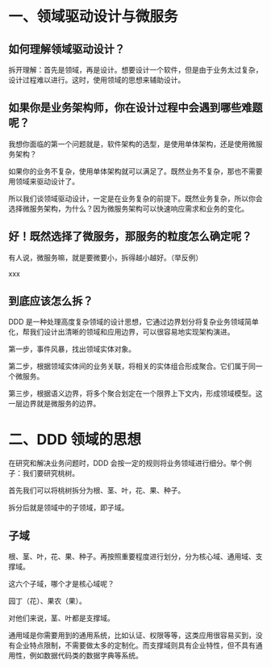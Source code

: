 # 一、领域驱动设计与微服务

## 如何理解领域驱动设计？

拆开理解：首先是领域，再是设计。想要设计一个软件，但是由于业务太过复杂，设计过程难以进行。这时，使用领域的思想来辅助设计。

## 如果你是业务架构师，你在设计过程中会遇到哪些难题呢？

我想你面临的第一个问题就是，软件架构的选型，是使用单体架构，还是使用微服务架构？

如果你的业务不复杂，使用单体架构就可以满足了。既然业务不复杂，那也不需要用领域来驱动设计了。

所以我们谈领域驱动设计，一定是在业务复杂的前提下。既然业务复杂，所以你会选择微服务架构，为什么？因为微服务架构可以快速响应需求和业务的变化。

## 好！既然选择了微服务，那服务的粒度怎么确定呢？

有人说，微服务嘛，就是要微要小，拆得越小越好。（举反例）

xxx

## 到底应该怎么拆？

DDD 是一种处理高度复杂领域的设计思想，它通过边界划分将复杂业务领域简单化，帮我们设计出清晰的领域和应用边界，可以很容易地实现架构演进。

第一步，事件风暴，找出领域实体对象。

第二步，根据领域实体间的业务关联，将相关的实体组合形成聚合。它们属于同一个微服务。

第三步，根据语义边界，将多个聚合划定在一个限界上下文内，形成领域模型。这一层边界就是微服务的边界。



# 二、DDD 领域的思想

在研究和解决业务问题时，DDD 会按一定的规则将业务领域进行细分。举个例子：我们要研究桃树。

首先我们可以将桃树拆分为根、茎、叶，花、果、种子。

拆分后就是领域中的子领域，即子域。

## 子域

根、茎、叶，花、果、种子。再按照重要程度进行划分，分为核心域、通用域、支撑域。

这六个子域，哪个才是核心域呢？

园丁（花）、果农（果）。

对他们来说，茎、叶都是支撑域。

通用域是你需要用到的通用系统，比如认证、权限等等，这类应用很容易买到，没有企业特点限制，不需要做太多的定制化。而支撑域则具有企业特性，但不具有通用性，例如数据代码类的数据字典等系统。



















